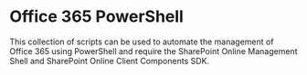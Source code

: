 # Office 365 PowerShell
This collection of scripts can be used to automate the management of Office 365 using PowerShell and require the SharePoint Online Management Shell and SharePoint Online Client Components SDK.
